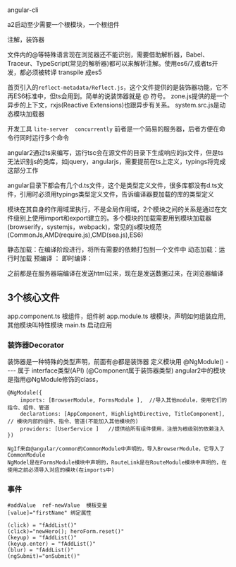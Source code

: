 
### 

angular-cli 

a2启动至少需要一个根模块，一个根组件

注解，装饰器

文件内的@等特殊语言现在浏览器还不能识别，需要借助解析器，Babel、Traceur、TypeScript(常见的解析器)都可以来解析注解。使用es6/7,或者ts开发，都必须被转译 transpile 成es5

首页引入的`reflect-metadata/Reflect.js`，这个文件提供的是装饰器功能，它不再ES6标准中，但ts会用到。简单的说装饰器就是 @ 符号。
zone.js提供的是一个异步的上下文，rxjs(Reactive Extensions)也跟异步有关系。
system.src.js是动态模块加载器

开发工具 `lite-server  concurrently` 前者是一个简易的服务器，后者方便在命令行同时运行多个命令

angular2通过ts来编写，运行tsc会在源文件的目录下生成响应的js文件，但是ts无法识别js的类库，如jquery，angularjs，需要提前在ts上定义，typings将完成这部分工作

angular目录下都会有几个d.ts文件，这个是类型定义文件，很多库都没有d.ts文件，引用时必须用typings类型定义文件，告诉编译器要加载的库的类型定义

模块在其自身的作用域里执行，不是全局作用域，2个模块之间的关系是通过在文件级别上使用import和export建立的。多个模块的加载需要用到模块加载器(browserify，systemjs，webpack)，常见的js模块规范(CommonJs,AMD(require.js),CMD(sea.js),ES6)

静态加载：在编译阶段进行，将所有需要的依赖打包到一个文件中
动态加载：运行时加载
预编译    ：
即时编译：

之前都是在服务器端编译在发送html过来，现在是发送数据过来，在浏览器编译


## 3个核心文件

app.component.ts   根组件，组件树
app.module.ts         根模块，声明如何组装应用,  其他模块叫特性模块
main.ts                    启动应用


### 装饰器Decorator

装饰器是一种特殊的类型声明，前面有@都是装饰器
定义模块用 @NgModule()    ---- 属于 interface类型(API)  (@Component属于装饰器类型)
angular2中的模块是指用@NgModule修饰的class，

```
@NgModule({
	imports: [BrowserModule, FormsModule ],  //导入其他module，使用它们的指令、组件、管道
	declarations: [AppComponent, HighlightDirective, TitleComponent],  // 模块内部的组件、指令、管道(不能加入其他模块的)
	providers: [UserService ]   //提供给所有组件使用，注册为根级别的依赖注入
})

NgIf来自@angular/common的CommonModule中声明的，导入BrowserModule，它导入了CommonModule
NgModel是在FormsModule模块中声明的，RouteLink是在RouteModule模块中声明的，在使用之前必须导入对应的模块(在imports中)
```

### 事件

```
#addValue  ref-newValue  模板变量
[value]="firstName" 绑定属性

(click) = "fAddList()"
(click)="newHero(); heroForm.reset()"
(keyup) = "fAddList()"
(keyup.enter) = "fAddList()"
(blur) = "fAddList()"
(ngSubmit)="onSubmit()"
```
